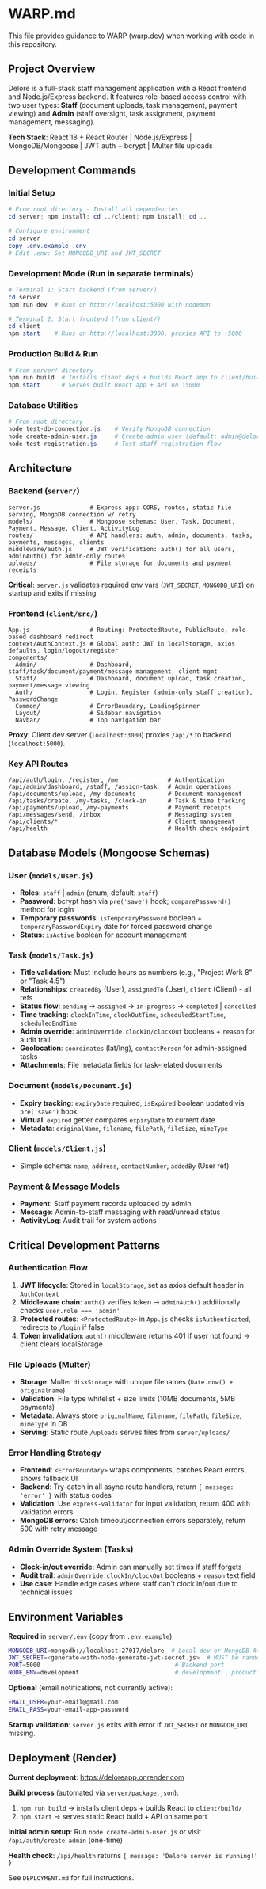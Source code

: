 # WARP.md

This file provides guidance to WARP (warp.dev) when working with code in this repository.

## Project Overview

Delore is a full-stack staff management application with a React frontend and Node.js/Express backend. It features role-based access control with two user types: **Staff** (document uploads, task management, payment viewing) and **Admin** (staff oversight, task assignment, payment management, messaging).

**Tech Stack**: React 18 + React Router | Node.js/Express | MongoDB/Mongoose | JWT auth + bcrypt | Multer file uploads

## Development Commands

### Initial Setup
```powershell
# From root directory - Install all dependencies
cd server; npm install; cd ../client; npm install; cd ..

# Configure environment
cd server
copy .env.example .env
# Edit .env: Set MONGODB_URI and JWT_SECRET
```

### Development Mode (Run in separate terminals)
```powershell
# Terminal 1: Start backend (from server/)
cd server
npm run dev  # Runs on http://localhost:5000 with nodemon

# Terminal 2: Start frontend (from client/)
cd client
npm start    # Runs on http://localhost:3000, proxies API to :5000
```

### Production Build & Run
```powershell
# From server/ directory
npm run build  # Installs client deps + builds React app to client/build/
npm start      # Serves built React app + API on :5000
```

### Database Utilities
```powershell
# From root directory
node test-db-connection.js    # Verify MongoDB connection
node create-admin-user.js     # Create admin user (default: admin@delore.com)
node test-registration.js     # Test staff registration flow
```

## Architecture

### Backend (`server/`)
```
server.js              # Express app: CORS, routes, static file serving, MongoDB connection w/ retry
models/                # Mongoose schemas: User, Task, Document, Payment, Message, Client, ActivityLog
routes/                # API handlers: auth, admin, documents, tasks, payments, messages, clients
middleware/auth.js     # JWT verification: auth() for all users, adminAuth() for admin-only routes
uploads/               # File storage for documents and payment receipts
```

**Critical**: `server.js` validates required env vars (`JWT_SECRET`, `MONGODB_URI`) on startup and exits if missing.

### Frontend (`client/src/`)
```
App.js                 # Routing: ProtectedRoute, PublicRoute, role-based dashboard redirect
context/AuthContext.js # Global auth: JWT in localStorage, axios defaults, login/logout/register
components/
  Admin/               # Dashboard, staff/task/document/payment/message management, client mgmt
  Staff/               # Dashboard, document upload, task creation, payment/message viewing
  Auth/                # Login, Register (admin-only staff creation), PasswordChange
  Common/              # ErrorBoundary, LoadingSpinner
  Layout/              # Sidebar navigation
  Navbar/              # Top navigation bar
```

**Proxy**: Client dev server (`localhost:3000`) proxies `/api/*` to backend (`localhost:5000`).

### Key API Routes
```
/api/auth/login, /register, /me              # Authentication
/api/admin/dashboard, /staff, /assign-task   # Admin operations
/api/documents/upload, /my-documents         # Document management
/api/tasks/create, /my-tasks, /clock-in      # Task & time tracking
/api/payments/upload, /my-payments           # Payment receipts
/api/messages/send, /inbox                   # Messaging system
/api/clients/*                               # Client management
/api/health                                  # Health check endpoint
```

## Database Models (Mongoose Schemas)

### User (`models/User.js`)
- **Roles**: `staff` | `admin` (enum, default: `staff`)
- **Password**: bcrypt hash via `pre('save')` hook; `comparePassword()` method for login
- **Temporary passwords**: `isTemporaryPassword` boolean + `temporaryPasswordExpiry` date for forced password change
- **Status**: `isActive` boolean for account management

### Task (`models/Task.js`)
- **Title validation**: Must include hours as numbers (e.g., "Project Work 8" or "Task 4.5")
- **Relationships**: `createdBy` (User), `assignedTo` (User), `client` (Client) - all refs
- **Status flow**: `pending` → `assigned` → `in-progress` → `completed` | `cancelled`
- **Time tracking**: `clockInTime`, `clockOutTime`, `scheduledStartTime`, `scheduledEndTime`
- **Admin override**: `adminOverride.clockIn/clockOut` booleans + `reason` for audit trail
- **Geolocation**: `coordinates` (lat/lng), `contactPerson` for admin-assigned tasks
- **Attachments**: File metadata fields for task-related documents

### Document (`models/Document.js`)
- **Expiry tracking**: `expiryDate` required, `isExpired` boolean updated via `pre('save')` hook
- **Virtual**: `expired` getter compares `expiryDate` to current date
- **Metadata**: `originalName`, `filename`, `filePath`, `fileSize`, `mimeType`

### Client (`models/Client.js`)
- Simple schema: `name`, `address`, `contactNumber`, `addedBy` (User ref)

### Payment & Message Models
- **Payment**: Staff payment records uploaded by admin
- **Message**: Admin-to-staff messaging with read/unread status
- **ActivityLog**: Audit trail for system actions

## Critical Development Patterns

### Authentication Flow
1. **JWT lifecycle**: Stored in `localStorage`, set as axios default header in `AuthContext`
2. **Middleware chain**: `auth()` verifies token → `adminAuth()` additionally checks `user.role === 'admin'`
3. **Protected routes**: `<ProtectedRoute>` in `App.js` checks `isAuthenticated`, redirects to `/login` if false
4. **Token invalidation**: `auth()` middleware returns 401 if user not found → client clears localStorage

### File Uploads (Multer)
- **Storage**: Multer `diskStorage` with unique filenames (`Date.now() + originalname`)
- **Validation**: File type whitelist + size limits (10MB documents, 5MB payments)
- **Metadata**: Always store `originalName`, `filename`, `filePath`, `fileSize`, `mimeType` in DB
- **Serving**: Static route `/uploads` serves files from `server/uploads/`

### Error Handling Strategy
- **Frontend**: `<ErrorBoundary>` wraps components, catches React errors, shows fallback UI
- **Backend**: Try-catch in all async route handlers, return `{ message: 'error' }` with status codes
- **Validation**: Use `express-validator` for input validation, return 400 with validation errors
- **MongoDB errors**: Catch timeout/connection errors separately, return 500 with retry message

### Admin Override System (Tasks)
- **Clock-in/out override**: Admin can manually set times if staff forgets
- **Audit trail**: `adminOverride.clockIn/clockOut` booleans + `reason` text field
- **Use case**: Handle edge cases where staff can't clock in/out due to technical issues

## Environment Variables

**Required** in `server/.env` (copy from `.env.example`):
```bash
MONGODB_URI=mongodb://localhost:27017/delore  # Local dev or MongoDB Atlas URI
JWT_SECRET=<generate-with-node-generate-jwt-secret.js>  # MUST be random in production
PORT=5000                                      # Backend port
NODE_ENV=development                           # development | production
```

**Optional** (email notifications, not currently active):
```bash
EMAIL_USER=your-email@gmail.com
EMAIL_PASS=your-email-app-password
```

**Startup validation**: `server.js` exits with error if `JWT_SECRET` or `MONGODB_URI` missing.

## Deployment (Render)

**Current deployment**: https://deloreapp.onrender.com

**Build process** (automated via `server/package.json`):
1. `npm run build` → installs client deps + builds React to `client/build/`
2. `npm start` → serves static React build + API on same port

**Initial admin setup**: Run `node create-admin-user.js` or visit `/api/auth/create-admin` (one-time)

**Health check**: `/api/health` returns `{ message: 'Delore server is running!' }`

See `DEPLOYMENT.md` for full instructions.
